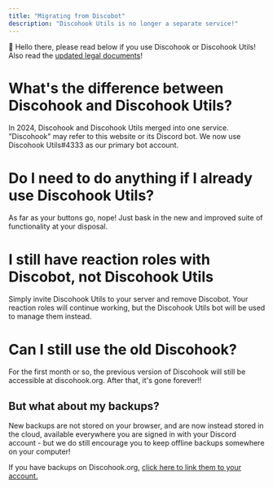 ```yaml
---
title: "Migrating from Discobot"
description: "Discohook Utils is no longer a separate service!"
---
```


:wave: Hello there, please read below if you use Discohook or Discohook Utils! Also read the [updated legal documents](discohook://legal)!

# What's the difference between Discohook and Discohook Utils?

In 2024, Discohook and Discohook Utils merged into one service. "Discohook" may refer to this website or its Discord bot. We now use Discohook Utils#4333 as our primary bot account.

# Do I need to do anything if I already use Discohook Utils?

As far as your buttons go, nope! Just bask in the new and improved suite of functionality at your disposal.

# I still have reaction roles with Discobot, not Discohook Utils

Simply invite Discohook Utils to your server and remove Discobot. Your reaction roles will continue working, but the Discohook Utils bot will be used to manage them instead.

# Can I still use the old Discohook?

For the first month or so, the previous version of Discohook will still be accessible at discohook.org. After that, it's gone forever!!

## But what about my backups?

New backups are not stored on your browser, and are now instead stored in the cloud, available everywhere you are signed in with your Discord account - but we do still encourage you to keep offline backups somewhere on your computer!

If you have backups on Discohook.org, [click here to link them to your account.](discohook://me/import-org-backups)
